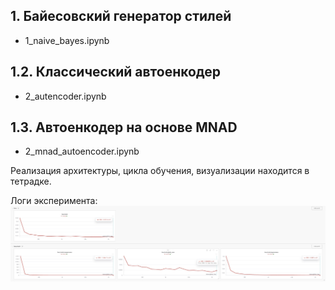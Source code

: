 ## 1. Байесовский генератор стилей

- 1_naive_bayes.ipynb

## 1.2. Классический автоенкодер

- 2_autencoder.ipynb

## 1.3. Автоенкодер на основе MNAD

- 2_mnad_autoencoder.ipynb

Реализация архитектуры, цикла обучения, визуализации находится в тетрадке.

Логи эксперимента:
![title](../assets/mnad_wandb.jpg)